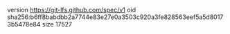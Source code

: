 version https://git-lfs.github.com/spec/v1
oid sha256:b6ff8babdbb2a7744e83e27e0a3503c920a3fe828563eef5a5d80173b5478e84
size 17527
